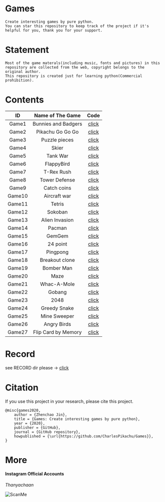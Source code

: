 # Games
```
Create interesting games by pure python.
You can star this repository to keep track of the project if it's helpful for you, thank you for your support.
```

# Statement
```
Most of the game materals(including music, fonts and pictures) in this repository are collected from the web, copyright belongs to the original author.
This repository is created just for learning python(Commercial prohibition).
```

# Contents
|   ID      |     Name of The Game        |   Code                                                                    |   
|   :----:  |     :----:                  |   :----:                                                                  |  
|   Game1   |     Bunnies and Badgers     |   [click](https://github.com/CharlesPikachu/Games/tree/master/Game1)      |   
|   Game2   |     Pikachu Go Go Go        |   [click](https://github.com/CharlesPikachu/Games/tree/master/Game2)      |                  
|   Game3   |     Puzzle pieces           |   [click](https://github.com/CharlesPikachu/Games/tree/master/Game3)      |   
|   Game4   |     Skier                   |   [click](https://github.com/CharlesPikachu/Games/tree/master/Game4)      |   
|   Game5   |     Tank War                |   [click](https://github.com/CharlesPikachu/Games/tree/master/Game5)      |   
|   Game6   |     FlappyBird              |   [click](https://github.com/CharlesPikachu/Games/tree/master/Game6)      |   
|   Game7   |     T-Rex Rush              |   [click](https://github.com/CharlesPikachu/Games/tree/master/Game7)      |   
|   Game8   |     Tower Defense           |   [click](https://github.com/CharlesPikachu/Games/tree/master/Game8)	  |   
|   Game9   |     Catch coins             |   [click](https://github.com/CharlesPikachu/Games/tree/master/Game9)	  |  
|   Game10  |     Aircraft war            |   [click](https://github.com/CharlesPikachu/Games/tree/master/Game10)     |   
|   Game11  |     Tetris                  |   [click](https://github.com/CharlesPikachu/Games/tree/master/Game11)     |   
|   Game12  |     Sokoban                 |   [click](https://github.com/CharlesPikachu/Games/tree/master/Game12)     |   
|   Game13  |     Alien Invasion          |   [click](https://github.com/CharlesPikachu/Games/tree/master/Game13)     |   
|   Game14  |     Pacman                  |   [click](https://github.com/CharlesPikachu/Games/tree/master/Game14)     |   
|   Game15  |     GemGem                  |   [click](https://github.com/CharlesPikachu/Games/tree/master/Game15)     |  
|   Game16  |     24 point                |   [click](https://github.com/CharlesPikachu/Games/tree/master/Game16)     |  
|   Game17  |     Pingpong                |   [click](https://github.com/CharlesPikachu/Games/tree/master/Game17)     |   
|   Game18  |     Breakout clone          |   [click](https://github.com/CharlesPikachu/Games/tree/master/Game18)     |   
|   Game19  |     Bomber Man              |   [click](https://github.com/CharlesPikachu/Games/tree/master/Game19)     |   
|   Game20  |     Maze                    |   [click](https://github.com/CharlesPikachu/Games/tree/master/Game20)     |  
|   Game21  |     Whac-A-Mole             |   [click](https://github.com/CharlesPikachu/Games/tree/master/Game21)     |   
|   Game22  |     Gobang                  |   [click](https://github.com/CharlesPikachu/Games/tree/master/Game22)     |   
|   Game23  |     2048                    |   [click](https://github.com/CharlesPikachu/Games/tree/master/Game23)     |   
|   Game24  |     Greedy Snake            |   [click](https://github.com/CharlesPikachu/Games/tree/master/Game24)     |   
|   Game25  |     Mine Sweeper            |   [click](https://github.com/CharlesPikachu/Games/tree/master/Game25)     |   
|   Game26  |     Angry Birds             |   [click](https://github.com/CharlesPikachu/Games/tree/master/Game26)     |  
|   Game27  |     Flip Card by Memory     |   [click](https://github.com/CharlesPikachu/Games/tree/master/Game27)     |   

# Record
see RECORD dir please → [click](./RECORD)

# Citation
If you use this project in your research, please cite this project.
```
@misc{games2020,
    author = {Zhenchao Jin},
    title = {Games: Create interesting games by pure python},
    year = {2020},
    publisher = {GitHub},
    journal = {GitHub repository},
    howpublished = {\url{https://github.com/CharlesPikachu/Games}},
}
```

# More
#### Instagram Official Accounts
*Thanyachaan*  

![ScanMe](https://user-images.githubusercontent.com/77235843/121469551-e5344080-c9e6-11eb-8557-057d54c88d3a.jpg)
